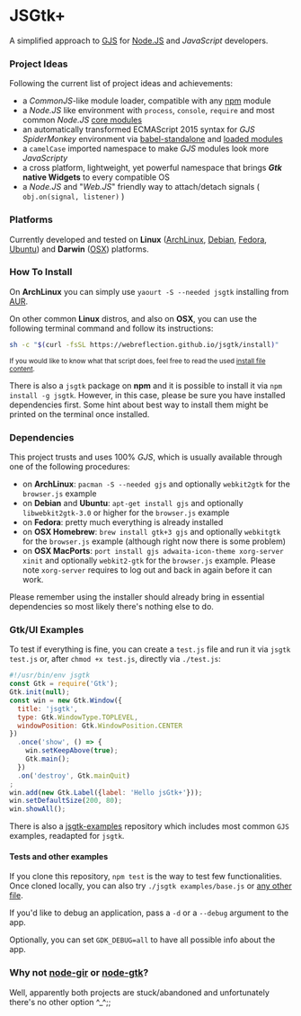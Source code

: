 # JSGtk+
A simplified approach to [GJS](https://wiki.gnome.org/action/show/Projects/Gjs?action=show&redirect=Gjs) for [Node.JS](https://nodejs.org/) and _JavaScript_ developers.



### Project Ideas
Following the current list of project ideas and achievements:

  * a _CommonJS_-like module loader, compatible with any [npm](https://www.npmjs.com/) module
  * a _Node.JS_ like environment with `process`, `console`, `require` and most common _Node.JS_ [core modules](https://github.com/WebReflection/jsgtk/tree/master/jsgtk_modules)
  * an automatically transformed ECMAScript 2015 syntax for _GJS SpiderMonkey_ environment via [babel-standalone](https://github.com/WebReflection/babel-standalone) and [loaded modules](https://github.com/WebReflection/jsgtk/blob/master/examples/es6.js)
  * a `camelCase` imported namespace to make _GJS_ modules look more _JavaScripty_
  * a cross platform, lightweight, yet powerful namespace that brings **_Gtk_ native Widgets** to every compatible OS
  * a _Node.JS_ and "_Web.JS_" friendly way to attach/detach signals ( `obj.on(signal, listener)` )



### Platforms
Currently developed and tested on **Linux** ([ArchLinux](https://www.archlinux.org/), [Debian](http://www.debian.org/), [Fedora](https://getfedora.org/), [Ubuntu](http://www.ubuntu.com/)) and **Darwin** ([OSX](http://www.apple.com/uk/osx/)) platforms.



### How To Install

On **ArchLinux** you can simply use `yaourt -S --needed jsgtk` installing from [AUR](https://aur.archlinux.org/packages/jsgtk/).

On other common **Linux** distros, and also on **OSX**, you can use the following terminal command and follow its instructions:
```sh
sh -c "$(curl -fsSL https://webreflection.github.io/jsgtk/install)"
```

<sup>If you would like to know what that script does, feel free to read the used [install file content](https://github.com/WebReflection/jsgtk/blob/gh-pages/install).</sup>


There is also a `jsgtk` package on **npm** and it is possible to install it via `npm install -g jsgtk`.
However, in this case, please be sure you have installed dependencies first.
Some hint about best way to install them might be printed on the terminal once installed.



### Dependencies
This project trusts and uses 100% _GJS_, which is usually available through one of the following procedures:

  * on **ArchLinux**: `pacman -S --needed gjs` and optionally `webkit2gtk` for the `browser.js` example
  * on **Debian** and **Ubuntu**: `apt-get install gjs` and optionally `libwebkit2gtk-3.0` or higher for the `browser.js` example
  * on **Fedora**: pretty much everything is already installed
  * on **OSX Homebrew**: `brew install gtk+3 gjs` and optionally `webkitgtk` for the `browser.js` example (although right now there is some problem)
  * on **OSX MacPorts**: `port install gjs adwaita-icon-theme xorg-server xinit` and optionally `webkit2-gtk` for the `browser.js` example. Please note `xorg-server` requires to log out and back in again before it can work.

Please remember using the installer should already bring in essential dependencies so most likely there's nothing else to do.



### Gtk/UI Examples
To test if everything is fine, you can create a `test.js` file and run it via `jsgtk test.js` or, after `chmod +x test.js`, directly via `./test.js`:
```js
#!/usr/bin/env jsgtk
const Gtk = require('Gtk');
Gtk.init(null);
const win = new Gtk.Window({
  title: 'jsgtk',
  type: Gtk.WindowType.TOPLEVEL,
  windowPosition: Gtk.WindowPosition.CENTER
})
  .once('show', () => {
    win.setKeepAbove(true);
    Gtk.main();
  })
  .on('destroy', Gtk.mainQuit)
;
win.add(new Gtk.Label({label: 'Hello jsGtk+'}));
win.setDefaultSize(200, 80);
win.showAll();
```

There is also a [jsgtk-examples](https://github.com/WebReflection/jsgtk-examples#jsgtk-examples) repository which includes most common `GJS` examples, readapted for `jsgtk`.



#### Tests and other examples
If you clone this repository, `npm test` is the way to test few functionalities.
Once cloned locally, you can also try `./jsgtk examples/base.js` or [any other file](https://github.com/WebReflection/jsgtk/tree/master/examples).

If you'd like to debug an application, pass a `-d` or a `--debug` argument to the app.

Optionally, you can set `GDK_DEBUG=all` to have all possible info about the app.


### Why not [node-gir](https://github.com/creationix/node-gir) or [node-gtk](https://github.com/WebReflection/node-gtk)?
Well, apparently both projects are stuck/abandoned and unfortunately there's no other option ^_^;;